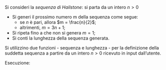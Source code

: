 
Si consideri la _sequenza di Hailstone_: si parta da un intero $n > 0$
- Si generi il prossimo numero m della sequenza come segue:
	- se $n$ è pari, allora $m = \frac{n}{2}$;
	- altrimenti, $m = 3n + 1$;
- Si ripeta fino a che non si genera $m = 1$;
- Si conti la lunghezza della sequenza generata.

Si utilizzino due funzioni - sequenza e lunghezza - per la definizione della suddetta sequenza a partire da un intero $n > 0$ ricevuto in input dall’utente.

Esecuzione: